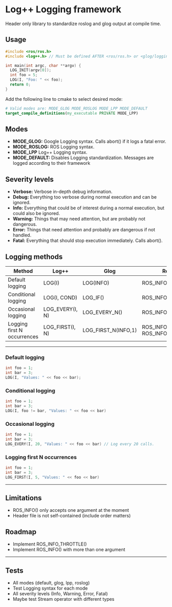 # Log++ Logging framework

Header only library to standardize roslog and glog output at compile time.

## Usage

```c++
#include <ros/ros.h>
#include <log++.h> // Must be defined AFTER <ros/ros.h> or <glog/logging.h>

int main(int argc, char **argv) {
  LOG_INIT(argv[0]);
  int foo = 5;
  LOG(I, "Foo: " << foo);
  return 0;
}
```

Add the following line to cmake to select desired mode:
```cmake
# Valid modes are: MODE_GLOG MODE_ROSLOG MODE_LPP MODE_DEFAULT
target_compile_definitions(my_executable PRIVATE MODE_LPP) 
```

## Modes
- **MODE_GLOG:** Google Logging syntax. Calls abort() if it logs a fatal error.
- **MODE_ROSLOG:** ROS Logging syntax.
- **MODE_LPP** Log++ Logging syntax.
- **MODE_DEFAULT:** Disables Logging standardization. Messages are logged according to their framework

## Severity levels

- **Verbose:** Verbose in-depth debug information.
- **Debug:** Everything too verbose during normal execution and can be ignored.
- **Info:** Everything that could be of interest during a normal execution, but could also be ignored.
- **Warning:** Things that may need attention, but are probably not dangerous.
- **Error:** Things that need attention and probably are dangerous if not handled.
- **Fatal:** Everything that should stop execution immediately. Calls abort().

## Logging methods
| Method                      | Log++           | Glog                | Roslog                           |
|-----------------------------|-----------------|---------------------|----------------------------------|
| Default logging             | LOG(I)          | LOG(INFO)           | ROS_INFO()                       |
| Conditional logging         | LOG(I, COND)    | LOG_IF()            | ROS_INFO_COND()                  |
| Occasional logging          | LOG_EVERY(I, N) | LOG_EVERY_N()       | ROS_INFO_THROTTLE()              |
| Logging first N occurrences | LOG_FIRST(I, N) | LOG_FIRST_N(INFO,1) | ROS_INFO_ONCE(), ROS_INFO_COND() |

***

### Default logging

```c++
int foo = 1;
int bar = 3;
LOG(I, "Values: " << foo << bar);
```

###  Conditional logging
```c++
int foo = 1;
int bar = 3;
LOG(I, foo != bar, "Values: " << foo << bar)
```

### Occasional logging
```c++
int foo = 1;
int bar = 3;
LOG_EVERY(I, 20, "Values: " << foo << bar) // Log every 20 calls.
```

### Logging first N occurrences
```c++
int foo = 1;
int bar = 3;
LOG_FIRST(I, 5, "Values: " << foo << bar)
```
***

## Limitations
- ROS_INFO() only accepts one argument at the moment
- Header file is not self-contained (include order matters)

## Roadmap
- Implement ROS_INFO_THROTTLE()
- Implement ROS_INFO() with more than one argument
***

## Tests

- All modes (default, glog, lpp, roslog)
- Test Logging syntax for each mode
- All severity levels (Info, Warning, Error, Fatal)
- Maybe test Stream operator with different types
